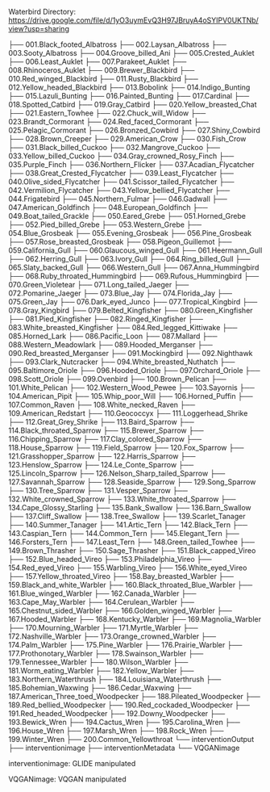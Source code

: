 Waterbird Directory: https://drive.google.com/file/d/1yO3uymEvQ3H97JBruyA4oSYIPV0UKTNb/view?usp=sharing

├── 001.Black_footed_Albatross
├── 002.Laysan_Albatross
├── 003.Sooty_Albatross
├── 004.Groove_billed_Ani
├── 005.Crested_Auklet
├── 006.Least_Auklet
├── 007.Parakeet_Auklet
├── 008.Rhinoceros_Auklet
├── 009.Brewer_Blackbird
├── 010.Red_winged_Blackbird
├── 011.Rusty_Blackbird
├── 012.Yellow_headed_Blackbird
├── 013.Bobolink
├── 014.Indigo_Bunting
├── 015.Lazuli_Bunting
├── 016.Painted_Bunting
├── 017.Cardinal
├── 018.Spotted_Catbird
├── 019.Gray_Catbird
├── 020.Yellow_breasted_Chat
├── 021.Eastern_Towhee
├── 022.Chuck_will_Widow
├── 023.Brandt_Cormorant
├── 024.Red_faced_Cormorant
├── 025.Pelagic_Cormorant
├── 026.Bronzed_Cowbird
├── 027.Shiny_Cowbird
├── 028.Brown_Creeper
├── 029.American_Crow
├── 030.Fish_Crow
├── 031.Black_billed_Cuckoo
├── 032.Mangrove_Cuckoo
├── 033.Yellow_billed_Cuckoo
├── 034.Gray_crowned_Rosy_Finch
├── 035.Purple_Finch
├── 036.Northern_Flicker
├── 037.Acadian_Flycatcher
├── 038.Great_Crested_Flycatcher
├── 039.Least_Flycatcher
├── 040.Olive_sided_Flycatcher
├── 041.Scissor_tailed_Flycatcher
├── 042.Vermilion_Flycatcher
├── 043.Yellow_bellied_Flycatcher
├── 044.Frigatebird
├── 045.Northern_Fulmar
├── 046.Gadwall
├── 047.American_Goldfinch
├── 048.European_Goldfinch
├── 049.Boat_tailed_Grackle
├── 050.Eared_Grebe
├── 051.Horned_Grebe
├── 052.Pied_billed_Grebe
├── 053.Western_Grebe
├── 054.Blue_Grosbeak
├── 055.Evening_Grosbeak
├── 056.Pine_Grosbeak
├── 057.Rose_breasted_Grosbeak
├── 058.Pigeon_Guillemot
├── 059.California_Gull
├── 060.Glaucous_winged_Gull
├── 061.Heermann_Gull
├── 062.Herring_Gull
├── 063.Ivory_Gull
├── 064.Ring_billed_Gull
├── 065.Slaty_backed_Gull
├── 066.Western_Gull
├── 067.Anna_Hummingbird
├── 068.Ruby_throated_Hummingbird
├── 069.Rufous_Hummingbird
├── 070.Green_Violetear
├── 071.Long_tailed_Jaeger
├── 072.Pomarine_Jaeger
├── 073.Blue_Jay
├── 074.Florida_Jay
├── 075.Green_Jay
├── 076.Dark_eyed_Junco
├── 077.Tropical_Kingbird
├── 078.Gray_Kingbird
├── 079.Belted_Kingfisher
├── 080.Green_Kingfisher
├── 081.Pied_Kingfisher
├── 082.Ringed_Kingfisher
├── 083.White_breasted_Kingfisher
├── 084.Red_legged_Kittiwake
├── 085.Horned_Lark
├── 086.Pacific_Loon
├── 087.Mallard
├── 088.Western_Meadowlark
├── 089.Hooded_Merganser
├── 090.Red_breasted_Merganser
├── 091.Mockingbird
├── 092.Nighthawk
├── 093.Clark_Nutcracker
├── 094.White_breasted_Nuthatch
├── 095.Baltimore_Oriole
├── 096.Hooded_Oriole
├── 097.Orchard_Oriole
├── 098.Scott_Oriole
├── 099.Ovenbird
├── 100.Brown_Pelican
├── 101.White_Pelican
├── 102.Western_Wood_Pewee
├── 103.Sayornis
├── 104.American_Pipit
├── 105.Whip_poor_Will
├── 106.Horned_Puffin
├── 107.Common_Raven
├── 108.White_necked_Raven
├── 109.American_Redstart
├── 110.Geococcyx
├── 111.Loggerhead_Shrike
├── 112.Great_Grey_Shrike
├── 113.Baird_Sparrow
├── 114.Black_throated_Sparrow
├── 115.Brewer_Sparrow
├── 116.Chipping_Sparrow
├── 117.Clay_colored_Sparrow
├── 118.House_Sparrow
├── 119.Field_Sparrow
├── 120.Fox_Sparrow
├── 121.Grasshopper_Sparrow
├── 122.Harris_Sparrow
├── 123.Henslow_Sparrow
├── 124.Le_Conte_Sparrow
├── 125.Lincoln_Sparrow
├── 126.Nelson_Sharp_tailed_Sparrow
├── 127.Savannah_Sparrow
├── 128.Seaside_Sparrow
├── 129.Song_Sparrow
├── 130.Tree_Sparrow
├── 131.Vesper_Sparrow
├── 132.White_crowned_Sparrow
├── 133.White_throated_Sparrow
├── 134.Cape_Glossy_Starling
├── 135.Bank_Swallow
├── 136.Barn_Swallow
├── 137.Cliff_Swallow
├── 138.Tree_Swallow
├── 139.Scarlet_Tanager
├── 140.Summer_Tanager
├── 141.Artic_Tern
├── 142.Black_Tern
├── 143.Caspian_Tern
├── 144.Common_Tern
├── 145.Elegant_Tern
├── 146.Forsters_Tern
├── 147.Least_Tern
├── 148.Green_tailed_Towhee
├── 149.Brown_Thrasher
├── 150.Sage_Thrasher
├── 151.Black_capped_Vireo
├── 152.Blue_headed_Vireo
├── 153.Philadelphia_Vireo
├── 154.Red_eyed_Vireo
├── 155.Warbling_Vireo
├── 156.White_eyed_Vireo
├── 157.Yellow_throated_Vireo
├── 158.Bay_breasted_Warbler
├── 159.Black_and_white_Warbler
├── 160.Black_throated_Blue_Warbler
├── 161.Blue_winged_Warbler
├── 162.Canada_Warbler
├── 163.Cape_May_Warbler
├── 164.Cerulean_Warbler
├── 165.Chestnut_sided_Warbler
├── 166.Golden_winged_Warbler
├── 167.Hooded_Warbler
├── 168.Kentucky_Warbler
├── 169.Magnolia_Warbler
├── 170.Mourning_Warbler
├── 171.Myrtle_Warbler
├── 172.Nashville_Warbler
├── 173.Orange_crowned_Warbler
├── 174.Palm_Warbler
├── 175.Pine_Warbler
├── 176.Prairie_Warbler
├── 177.Prothonotary_Warbler
├── 178.Swainson_Warbler
├── 179.Tennessee_Warbler
├── 180.Wilson_Warbler
├── 181.Worm_eating_Warbler
├── 182.Yellow_Warbler
├── 183.Northern_Waterthrush
├── 184.Louisiana_Waterthrush
├── 185.Bohemian_Waxwing
├── 186.Cedar_Waxwing
├── 187.American_Three_toed_Woodpecker
├── 188.Pileated_Woodpecker
├── 189.Red_bellied_Woodpecker
├── 190.Red_cockaded_Woodpecker
├── 191.Red_headed_Woodpecker
├── 192.Downy_Woodpecker
├── 193.Bewick_Wren
├── 194.Cactus_Wren
├── 195.Carolina_Wren
├── 196.House_Wren
├── 197.Marsh_Wren
├── 198.Rock_Wren
├── 199.Winter_Wren
├── 200.Common_Yellowthroat
└── interventionOutput
    ├── interventionimage
    ├── interventionMetadata
    └── VQGANimage



interventionimage: GLIDE manipulated

VQGANimage: VQGAN manipulated



